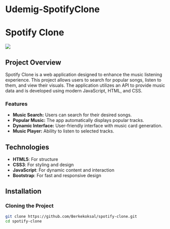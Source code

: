 <h1>Udemig-SpotifyClone</h1>

# Spotify Clone

![](spotify-clone.gif)

## Project Overview

Spotify Clone is a web application designed to enhance the music listening experience. This project allows users to search for popular songs, listen to them, and view their visuals. The application utilizes an API to provide music data and is developed using modern JavaScript, HTML, and CSS.

### Features

- **Music Search:** Users can search for their desired songs.
- **Popular Music:** The app automatically displays popular tracks.
- **Dynamic Interface:** User-friendly interface with music card generation.
- **Music Player:** Ability to listen to selected tracks.

## Technologies

- **HTML5**: For structure
- **CSS3**: For styling and design
- **JavaScript**: For dynamic content and interaction
- **Bootstrap**: For fast and responsive design

## Installation

### Cloning the Project

```bash
git clone https://github.com/Berkekoksal/spotify-clone.git
cd spotify-clone
```
